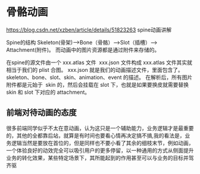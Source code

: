 # 骨骼动画

https://blog.csdn.net/xzben/article/details/51823263  spine动画讲解

Spine的结构
Skeleton(骨架)-->Bone（骨骼）-->Slot（插槽）--> Attachment(附件)。 而动画中的图片资源都是通过附件来存储的。

在spine的源文件由一个 xxx.atlas 文件  xxx.json 文件构成
 xxx.atlas 文件其实就相当于我们的 plist 合图。 
xxx.json 就是我们的动画描述文件，里面包含了。 skeleton、bone、slot、skin、animation、event 的描述。
在解析后，所有图片附件都是元始于  skin 的，然后会挂载在 slot 下，也就是如果要换皮就需要替换 skin 和 slot 下对应的 attachment。

## 前端对待动画的态度

很多前端同学似乎不太在意动画，认为这只是一个辅助能力，业务逻辑才是最重要的，其他的全都靠后站，就算是有时间也要看心情再决定搞不搞,我的看法是，业务逻辑当然是要放在首位的，但是同样也不要小看了其余的细枝末节，例如动画，一个体验良好的动效完全可以吸引用户的更多停留，以一种通用的方式从侧面提升业务的转化效果，某些特定场景下，其所能起到的作用甚至可以与业务的目标并驾齐驱
